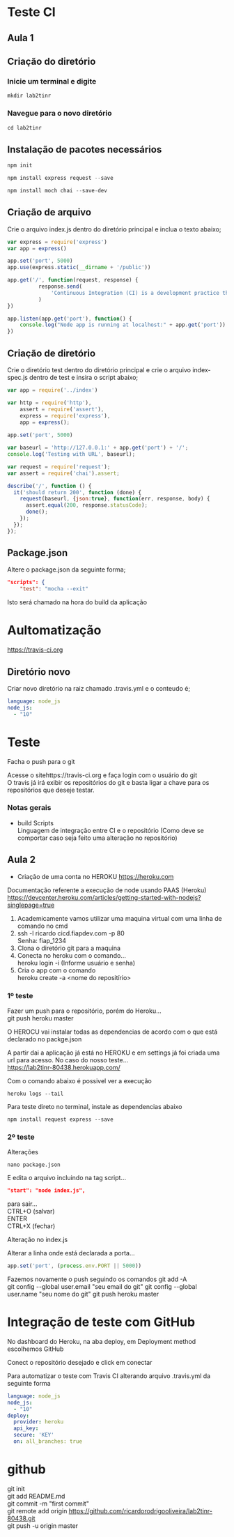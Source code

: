 # Teste CI

## Aula 1

## Criação do diretório

### Inicie um terminal e digite
```dos
mkdir lab2tinr
```
### Navegue para o novo diretório
```node.js
cd lab2tinr
```

## Instalação de pacotes necessários
```node.js
npm init  

npm install express request --save

npm install moch chai --save-dev
```

## Criação de arquivo
Crie o arquivo index.js dentro do diretório principal e inclua o texto abaixo;
```node.js
var express = require('express')
var app = express()

app.set('port', 5000)
app.use(express.static(__dirname + '/public'))

app.get('/', function(request, response) {
          response.send(
              'Continuous Integration (CI) is a development practice that requires developers to integrate code into a sh    ared repository several times a day. Each check-in is then verified by an automated build, allowing teams to detect problems early.'
          )
})

app.listen(app.get('port'), function() {
    console.log("Node app is running at localhost:" + app.get('port'))
})

```

## Criação de diretório
Crie o diretório test dentro do diretório principal e crie o arquivo index-spec.js dentro de test e insira o script abaixo;
```node.js
var app = require('../index')

var http = require('http'),
    assert = require('assert'),
    express = require('express'),
    app = express();
    
app.set('port', 5000)

var baseurl = 'http://127.0.0.1:' + app.get('port') + '/';
console.log('Testing with URL', baseurl);

var request = require('request');
var assert = require('chai').assert;

describe('/', function () {
  it('should return 200', function (done) {
    request(baseurl, {json:true}, function(err, response, body) {
      assert.equal(200, response.statusCode);
      done();
    });
  });
});
```

## Package.json
Altere o package.json da seguinte forma;
```json
"scripts": {
    "test": "mocha --exit"
```
Isto será chamado na hora do build da aplicação

# Aultomatização
https://travis-ci.org

## Diretório novo
Criar novo diretório na raiz chamado .travis.yml e o conteudo é;
```yml
language: node_js
node_js:
  - "10"
```

# Teste
Facha o push para o git

Acesse o sitehttps://travis-ci.org e faça login com o usuário do git  
O travis já irá exibir os repositórios do git e basta ligar a chave para os repositórios que deseje testar.


### Notas gerais
* build Scripts  
          Linguagem de integração entre CI e o repositório (Como deve se comportar caso seja feito uma alteração no repositório)


## Aula 2

* Criação de uma conta no HEROKU https://heroku.com  

Documentação referente a execução de node usando PAAS (Heroku)
https://devcenter.heroku.com/articles/getting-started-with-nodejs?singlepage=true

1. Academicamente vamos utilizar uma maquina virtual com uma linha de comando no cmd  
2. ssh -l ricardo cicd.fiapdev.com -p 80  
Senha: fiap_1234  
3. Clona o diretório git para a maquina  
4. Conecta no heroku com o comando...  
  heroku login -i (Informe usuário e senha)  
5. Cria o app com o comando  
  heroku create -a <nome do repositírio>  

### 1º teste
Fazer um push para o repositório, porém do Heroku...  
git push heroku master

O HEROCU vai instalar todas as dependencias de acordo com o que está declarado no packge.json

A partir dai a aplicação já está no HEROKU e em settings já foi criada uma url para acesso. No caso do nosso teste...  
https://lab2tinr-80438.herokuapp.com/  

Com o comando abaixo é possivel ver a execução
```dos
heroku logs --tail
```
Para teste direto no terminal, instale as dependencias abaixo  
```node
npm install request express --save
```

### 2º teste
Alterações
```dos
nano package.json
```
E edita o arquivo incluindo na tag script...  
```json
"start": "node index.js",
```

para sair...  
CTRL+O  (salvar)  
ENTER  
CTRL+X  (fechar)  

Alteração no index.js  

Alterar a linha onde está declarada a porta...  
```node.js
app.set('port', (process.env.PORT || 5000))
```

Fazemos novamente o push seguindo os comandos
git add -A  
git config --global user.email "seu email do git"
git config --global user.name "seu nome do git"
git push heroku master

# Integração de teste com GitHub

No dashboard do Heroku, na aba deploy, em Deployment method escolhemos GitHub

Conect o repositório desejado e click em conectar

Para automatizar o teste com Travis CI alterando arquivo .travis.yml da seguinte forma

```yml
language: node_js
node_js:
  - "10"
deploy:
  provider: heroku
  api_key:
  secure: 'KEY'
  on: all_branches: true
```




# github

git init  
git add README.md  
git commit -m "first commit"  
git remote add origin https://github.com/ricardorodrigooliveira/lab2tinr-80438.git  
git push -u origin master  

